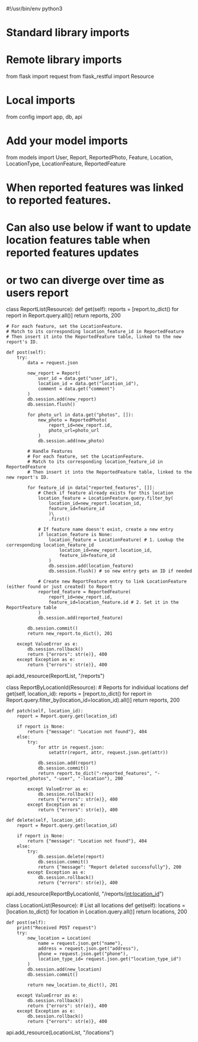 #!/usr/bin/env python3

# Standard library imports

# Remote library imports
from flask import request
from flask_restful import Resource

# Local imports
from config import app, db, api

# Add your model imports
from models import User, Report, ReportedPhoto, Feature, Location, LocationType, LocationFeature, ReportedFeature

# When reported features was linked to reported features. 
# Can also use below if want to update location features table when reported features updates
# or two can diverge over time as users report
class ReportList(Resource):
    def get(self):
        reports = [report.to_dict() for report in Report.query.all()]
        return reports, 200
    
    # For each feature, set the LocationFeature. 
    # Match to its corresponding location_feature_id in ReportedFeature
    # Then insert it into the ReportedFeature table, linked to the new report's ID.

    def post(self):
        try:
            data = request.json

            new_report = Report(
                user_id = data.get("user_id"),
                location_id = data.get("location_id"),
                comment = data.get("comment")
            )
            db.session.add(new_report)
            db.session.flush()

            for photo_url in data.get("photos", []):
                new_photo = ReportedPhoto(
                    report_id=new_report.id,
                    photo_url=photo_url
                )
                db.session.add(new_photo)

            # Handle Features
            # For each feature, set the LocationFeature. 
            # Match to its corresponding location_feature_id in ReportedFeature
            # Then insert it into the ReportedFeature table, linked to the new report's ID.

            for feature_id in data["reported_features", []]:
                # Check if feature already exists for this location
                location_feature = LocationFeature.query.filter_by(
                    location_id=new_report.location_id, 
                    feature_id=feature_id
                    )\
                    .first()
                
                # If feature name doesn't exist, create a new entry
                if location_feature is None:
                    location_feature = LocationFeature( # 1. Lookup the corresponding location_feature_id
                        location_id=new_report.location_id,
                        feature_id=feature_id
                    )
                    db.session.add(location_feature)
                    db.session.flush() # so new entry gets an ID if needed

                # Create new ReportFeature entry to link LocationFeature (either found or just created) to Report
                reported_feature = ReportedFeature(    
                    report_id=new_report.id,
                    feature_id=location_feature.id # 2. Set it in the ReportFeature table
                )
                db.session.add(reported_feature)
                            
            db.session.commit()
            return new_report.to_dict(), 201
        
        except ValueError as e:
            db.session.rollback()
            return {"errors": str(e)}, 400
        except Exception as e:
            return {"errors": str(e)}, 400

api.add_resource(ReportList, "/reports")


class ReportByLocationId(Resource): # Reports for individual locations
    def get(self, location_id):
        reports = [report.to_dict() for report in Report.query.filter_by(location_id=location_id).all()]
        return reports, 200

    def patch(self, location_id):
        report = Report.query.get(location_id)

        if report is None:
            return {"message": "Location not found"}, 404
        else:
            try:
                for attr in request.json:
                    setattr(report, attr, request.json.get(attr))

                db.session.add(report)
                db.session.commit()
                return report.to_dict("-reported_features", "-reported_photos", "-user", "-location"), 200

            except ValueError as e:
                db.session.rollback()
                return {"errors": str(e)}, 400
            except Exception as e:
                return {"errors": str(e)}, 400                
        
    def delete(self, location_id):
        report = Report.query.get(location_id)

        if report is None:
            return {"message": "Location not found"}, 404
        else:
            try:
                db.session.delete(report)
                db.session.commit()
                return {"message": "Report deleted successfully"}, 200
            except Exception as e:
                db.session.rollback()
                return {"errors": str(e)}, 400
            
api.add_resource(ReportByLocationId, "/reports/<int:location_id>")



class LocationList(Resource): # List all locations
    def get(self):
        locations = [location.to_dict() for location in Location.query.all()]
        return locations, 200
    
    def post(self):
        print("Received POST request")
        try:
            new_location = Location(
                name = request.json.get("name"),
                address = request.json.get("address"),
                phone = request.json.get("phone"),
                location_type_id= request.json.get("location_type_id")
            )
            db.session.add(new_location)
            db.session.commit()

            return new_location.to_dict(), 201
        
        except ValueError as e:
            db.session.rollback()
            return {"errors": str(e)}, 400
        except Exception as e:
            db.session.rollback()
            return {"errors": str(e)}, 400 

api.add_resource(LocationList, "/locations")